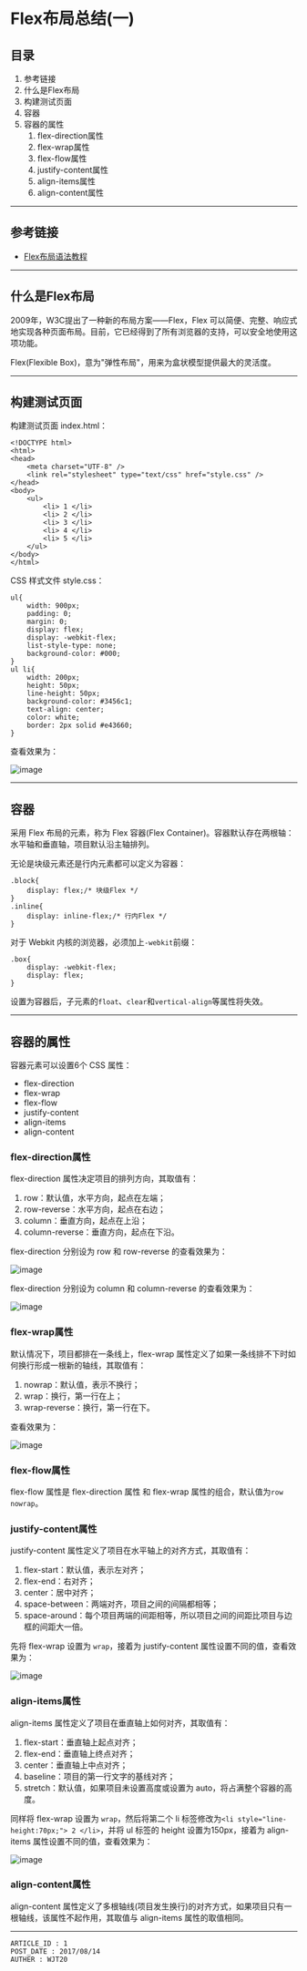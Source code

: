 
# Flex布局总结(一) #

## 目录 ##

1. 参考链接
2. 什么是Flex布局
3. 构建测试页面
4. 容器
5. 容器的属性
    1. flex-direction属性
    2. flex-wrap属性
    3. flex-flow属性
    4. justify-content属性
    5. align-items属性
    6. align-content属性

---

## 参考链接 ##

- [Flex布局语法教程](http://www.ruanyifeng.com/blog/2015/07/flex-grammar.html?utm_source=tuicool&utm_medium=referral)

---

## 什么是Flex布局 ##

2009年，W3C提出了一种新的布局方案——Flex，Flex 可以简便、完整、响应式地实现各种页面布局。目前，它已经得到了所有浏览器的支持，可以安全地使用这项功能。

Flex(Flexible Box)，意为"弹性布局"，用来为盒状模型提供最大的灵活度。

---

## 构建测试页面 ##

构建测试页面 index.html：

```
<!DOCTYPE html>
<html>
<head>
    <meta charset="UTF-8" />
    <link rel="stylesheet" type="text/css" href="style.css" />
</head>
<body>
    <ul>
        <li> 1 </li>
        <li> 2 </li>
        <li> 3 </li>
        <li> 4 </li>
        <li> 5 </li>
    </ul>
</body>
</html>
```

CSS 样式文件 style.css：

```
ul{
    width: 900px;
    padding: 0;
    margin: 0;
    display: flex;
    display: -webkit-flex;
    list-style-type: none;
    background-color: #000;
}
ul li{
    width: 200px;
    height: 50px;
    line-height: 50px;
    background-color: #3456c1;
    text-align: center;
    color: white;
    border: 2px solid #e43660;
}
```

查看效果为：

![image](./images/w20.png)

---

## 容器 ##

采用 Flex 布局的元素，称为 Flex 容器(Flex Container)。容器默认存在两根轴：水平轴和垂直轴，项目默认沿主轴排列。

无论是块级元素还是行内元素都可以定义为容器：

```
.block{
    display: flex;/* 块级Flex */
}
.inline{
    display: inline-flex;/* 行内Flex */
}
```

对于 Webkit 内核的浏览器，必须加上`-webkit`前缀：

```
.box{
    display: -webkit-flex;
    display: flex;
}
```

设置为容器后，子元素的`float`、`clear`和`vertical-align`等属性将失效。

---

## 容器的属性 ##

容器元素可以设置6个 CSS 属性：

- flex-direction
- flex-wrap
- flex-flow
- justify-content
- align-items
- align-content

### flex-direction属性 ###

flex-direction 属性决定项目的排列方向，其取值有：

1. row：默认值，水平方向，起点在左端；
2. row-reverse：水平方向，起点在右边；
3. column：垂直方向，起点在上沿；
4. column-reverse：垂直方向，起点在下沿。

flex-direction 分别设为 row 和 row-reverse 的查看效果为：

![image](./images/w21.png)

flex-direction 分别设为 column 和 column-reverse 的查看效果为：

![image](./images/w22.png)

### flex-wrap属性 ###

默认情况下，项目都排在一条线上，flex-wrap 属性定义了如果一条线排不下时如何换行形成一根新的轴线，其取值有：

1. nowrap：默认值，表示不换行；
2. wrap：换行，第一行在上；
3. wrap-reverse：换行，第一行在下。

查看效果为：

![image](./images/w23.png)

### flex-flow属性 ###

flex-flow 属性是 flex-direction 属性 和 flex-wrap 属性的组合，默认值为`row nowrap`。

### justify-content属性 ###

justify-content 属性定义了项目在水平轴上的对齐方式，其取值有：

1. flex-start：默认值，表示左对齐；
2. flex-end：右对齐；
3. center：居中对齐；
4. space-between：两端对齐，项目之间的间隔都相等；
5. space-around：每个项目两端的间距相等，所以项目之间的间距比项目与边框的间距大一倍。

先将 flex-wrap 设置为 `wrap`，接着为 justify-content 属性设置不同的值，查看效果为：

![image](./images/w24.png)

### align-items属性 ###

align-items 属性定义了项目在垂直轴上如何对齐，其取值有：

1. flex-start：垂直轴上起点对齐；
2. flex-end：垂直轴上终点对齐；
3. center：垂直轴上中点对齐；
4. baseline：项目的第一行文字的基线对齐；
5. stretch：默认值，如果项目未设置高度或设置为 auto，将占满整个容器的高度。

同样将 flex-wrap 设置为 `wrap`，然后将第二个 li 标签修改为`<li style="line-height:70px;"> 2 </li>`，并将 ul 标签的 height 设置为150px，接着为 align-items 属性设置不同的值，查看效果为：

![image](./images/w25.png)

### align-content属性 ###

align-content 属性定义了多根轴线(项目发生换行)的对齐方式，如果项目只有一根轴线，该属性不起作用，其取值与 align-items 属性的取值相同。

---

```
ARTICLE_ID : 1
POST_DATE : 2017/08/14
AUTHER : WJT20
```
